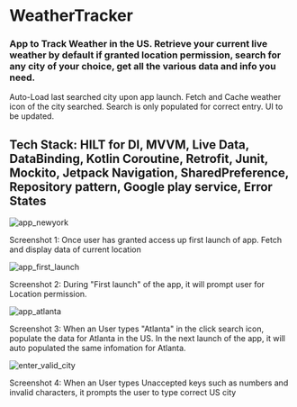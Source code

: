 # WeatherTracker
### App to Track Weather in the US. Retrieve your current live weather by default if granted location permission, search for any city of your choice, get all the various data and info you need.
Auto-Load last searched city upon app launch. Fetch and Cache weather icon of the city searched. Search is only populated for correct entry. UI to be updated. 

## Tech Stack: HILT for DI, MVVM, Live Data, DataBinding, Kotlin Coroutine, Retrofit, Junit, Mockito, Jetpack Navigation, SharedPreference, Repository pattern, Google play service, Error States

![app_newyork](https://github.com/RedGreen-Android/WeatherTracker/assets/83381250/17680237-0528-4936-8712-b427454437ba)

Screenshot 1: Once user has granted access up first launch of app. Fetch and display data of current location

![app_first_launch](https://github.com/RedGreen-Android/WeatherTracker/assets/83381250/52d6fa60-a2a7-4e57-b1f0-191803093b68)

Screenshot 2: During "First launch" of the app, it will prompt user for Location permission.

![app_atlanta](https://github.com/RedGreen-Android/WeatherTracker/assets/83381250/f073a66c-9262-4238-983c-891e6b9db669)

Screenshot 3: When an User types "Atlanta" in the click search icon, populate the data for Atlanta in the US. In the next launch of the app, it will auto populated the same infomation for Atlanta. 

![enter_valid_city](https://github.com/RedGreen-Android/WeatherTracker/assets/83381250/be546c57-ab4a-4642-88fd-e8966ad09ce8)

Screenshot 4: When an User types Unaccepted keys such as numbers and invalid characters, it prompts the user to type correct US city
